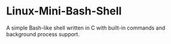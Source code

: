 # Linux-Mini-Bash-Shell
A simple Bash-like shell written in C with built-in commands and background process support.
